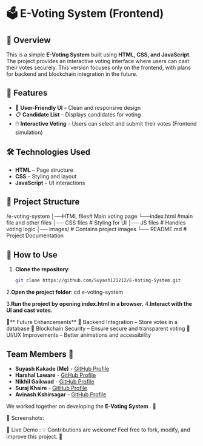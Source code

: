 # 🗳️ E-Voting System (Frontend)

## 📌 Overview
This is a simple **E-Voting System** built using **HTML, CSS, and JavaScript**. The project provides an interactive voting interface where users can cast their votes securely. This version focuses only on the frontend, with plans for backend and blockchain integration in the future.

## 🚀 Features
- 🎨 **User-Friendly UI** – Clean and responsive design  
- 📋 **Candidate List** – Displays candidates for voting  
- 🖱️ **Interactive Voting** – Users can select and submit their votes (Frontend simulation)  

## 🛠️ Technologies Used
- **HTML** – Page structure  
- **CSS** – Styling and layout  
- **JavaScript** – UI interactions  

## 📂 Project Structure
/e-voting-system │──HTML files# Main voting page 
                      └──index.html #main file
                      and other files
                 │── CSS files # Styling for UI 
                 │── JS files # Handles voting logic 
                 │── images/ # Contains project images 
                 └── README.md # Project Documentation
## 🔧 How to Use
1. **Clone the repository**:  
   ```bash
   git clone https://github.com/Suyash121212/E-Voting-System.git
2.**Open the project folder**:
   cd e-voting-system

3.**Run the project by opening index.html in a browser.**
4.**Interact with the UI and cast votes.**

🌟** Future Enhancements**
🔗 Backend Integration – Store votes in a database
🔐 Blockchain Security – Ensure secure and transparent voting
🎨 UI/UX Improvements – Better animations and accessibility

## Team Members 👥

- **Suyash Kakade (Me)** - [GitHub Profile](https://github.com/Suyash121212)
- **Harshal Laware** - [GitHub Profile](https://github.com/)
- **Nikhil Gaikwad** - [GitHub Profile](https://github.com/member2)
- **Suraj Khaire** - [GitHub Profile](https://github.com/Suraj-Khaire-01)
- **Avinash Kshirsagar** - [GitHub Profile](https://github.com/kavinash2j)

We worked together on developing the **E-Voting System** . 🚀


📸 Screenshots: 

🎥 Live Demo :
💡 Contributions are welcome! Feel free to fork, modify, and improve this project. 🚀  


               
